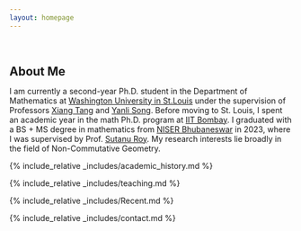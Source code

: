 ```yaml
---
layout: homepage
---
```


<h1 id="about-me"></h1>

<h2 style="margin: 60px 0px 10px;">About Me</h2>

I am currently a second-year Ph.D. student in the Department of Mathematics at <a href ="https://math.wustl.edu"> Washington University in St.Louis</a> under the supervision of Professors <a href="https://www.math.wustl.edu/~xtang/">Xiang Tang</a> and <a href="https://www.math.wustl.edu/~ylsong/">Yanli Song</a>. Before moving to St. Louis, I spent an academic year in the math Ph.D. program at <a href = "https://www.math.iitb.ac.in">IIT Bombay</a>. I graduated with a BS + MS degree in mathematics from <a href="https://www.niser.ac.in/sms/">NISER Bhubaneswar</a> in 2023, where I was supervised by Prof. <a href="https://www.math.iitb.ac.in/~sutanu/">Sutanu Roy</a>. My research interests lie broadly in the field of Non-Commutative Geometry.




{% include_relative _includes/academic_history.md %}

{% include_relative _includes/teaching.md %}

{% include_relative _includes/Recent.md %}

{% include_relative _includes/contact.md %}




